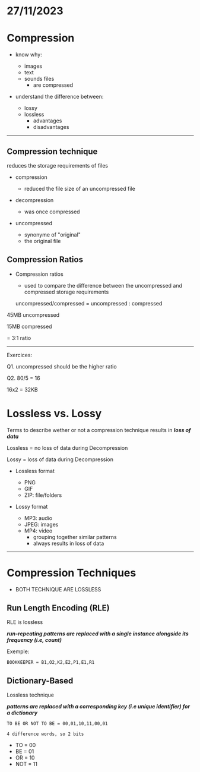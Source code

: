 # 27/11/2023

# Compression

- know why:
    - images
    - text
    - sounds files
        - are compressed

- understand the difference between:
    - lossy
    - lossless
        - advantages
        - disadvantages

---

## Compression technique

reduces the storage requirements of files

- compression
    - reduced the file size of an uncompressed file

- decompression
    - was once compressed

- uncompressed
    - synonyme of "original"
    - the original file

## Compression Ratios

- Compression ratios
    - used to compare the difference between the uncompressed and compressed storage requirements

    uncompressed/compressed = uncompressed : compressed

45MB uncompressed

15MB compressed

= 3:1 ratio

---

Exercices:

Q1. uncompressed should be the higher ratio

Q2. 80/5 = 16 

16x2 = 32KB

# Lossless vs. Lossy

Terms to describe wether or not a compression technique results in ***loss of data***

Lossless = no loss of data during Decompression

Lossy = loss of data during Decompression

- Lossless format
    - PNG
    - GIF
    - ZIP: file/folders

- Lossy format
    - MP3: audio
    - JPEG: images
    - MP4: video
        - grouping together similar patterns
        - always results in loss of data

---

# Compression Techniques

- BOTH TECHNIQUE ARE LOSSLESS

## Run Length Encoding (RLE)

RLE is lossless

***run-repeating patterns are replaced with a single instance alongside its frequency (i.e, count)***

Exemple:

    BOOKKEEPER = B1,O2,K2,E2,P1,E1,R1

## Dictionary-Based

Lossless technique

***patterns are replaced with a corresponding key (i.e unique identifier) for a dictionary***

    TO BE OR NOT TO BE = 00,01,10,11,00,01

    4 difference words, so 2 bits

- TO = 00
- BE = 01
- OR = 10
- NOT = 11
